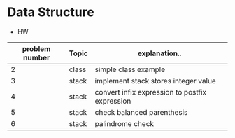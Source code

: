 # Data Structure

- HW 

| problem number | Topic | explanation..  |
| --- | --- | --- |
| 2 | class | simple class example |
| 3 | stack | implement stack stores integer value |
| 4 | stack | convert infix expression to postfix expression |
| 5 | stack | check balanced parenthesis |
| 6 | stack | palindrome check |